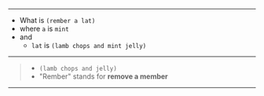 ________________________________________________________________________________
*   What is `(rember a lat)`
*   where `a` is `mint`
*   and
    *   `lat` is `(lamb chops and mint jelly)`
________________________________________________________________________________
>   *   `(lamb chops and jelly)`
>   *   "Rember" stands for __remove a member__
________________________________________________________________________________
